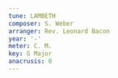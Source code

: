 ```yaml
---
tune: LAMBETH
composer: S. Weber
arranger: Rev. Leonard Bacon
year: '-'
meter: C. M.
key: G Major
anacrusis: 0
---
```


